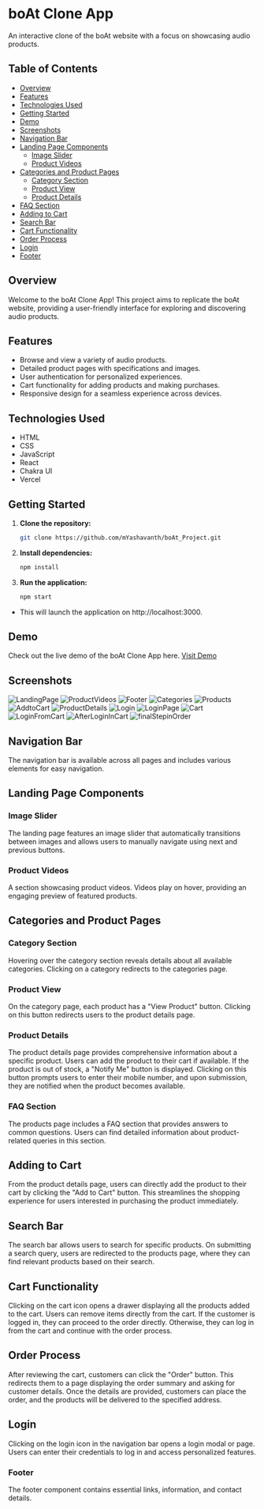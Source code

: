 # boAt Clone App

An interactive clone of the boAt website with a focus on showcasing audio products.

## Table of Contents

- [Overview](#overview)
- [Features](#features)
- [Technologies Used](#technologies-used)
- [Getting Started](#getting-started)
- [Demo](#demo)
- [Screenshots](#screenshots)
- [Navigation Bar](#navigation-bar)
- [Landing Page Components](#landing-page-components)
  - [Image Slider](#image-slider)
  - [Product Videos](#product-videos)
- [Categories and Product Pages](#categories-and-product-pages)
  - [Category Section](#category-section)
  - [Product View](#product-view)
  - [Product Details](#product-details)
- [FAQ Section](#faq-section)
- [Adding to Cart](#adding-to-cart)
- [Search Bar](#search-bar)
- [Cart Functionality](#cart-functionality)
- [Order Process](#order-process)
- [Login](#login)
- [Footer](#footer)

## Overview

Welcome to the boAt Clone App! This project aims to replicate the boAt website, providing a user-friendly interface for exploring and discovering audio products.

## Features

- Browse and view a variety of audio products.
- Detailed product pages with specifications and images.
- User authentication for personalized experiences.
- Cart functionality for adding products and making purchases.
- Responsive design for a seamless experience across devices.

## Technologies Used

- HTML
- CSS
- JavaScript
- React
- Chakra UI
- Vercel

## Getting Started

1. **Clone the repository:**

   ```bash
   git clone https://github.com/mYashavanth/boAt_Project.git

   ```

2. **Install dependencies:**

   ```bash
   npm install
   ```

3. **Run the application:**

   ```bash
   npm start
   ```

- This will launch the application on http://localhost:3000.

## Demo

Check out the live demo of the boAt Clone App here.
[Visit Demo](https://bo-at-project.vercel.app/products)

## Screenshots

<img src="./final%20images/LandingPage.png" alt="LandingPage"/>
<img src="./final%20images/ProductVideos.png" alt="ProductVideos"/>
<img src="./final%20images/Footer.png" alt="Footer"/>
<img src="./final%20images/Categories.png" alt="Categories"/>
<img src="./final%20images/Products.png" alt="Products"/>
<img src="./final%20images/AddtoCart.png" alt="AddtoCart"/>
<img src="./final%20images/ProductDetails.png" alt="ProductDetails"/>
<img src="./final%20images/Login.png" alt="Login"/>
<img src="./final%20images/LoginPage.png" alt="LoginPage"/>
<img src="./final%20images/Cart.png" alt="Cart"/>
<img src="./final%20images/LoginFromCart.png" alt="LoginFromCart"/>
<img src="./final%20images/AfterLoginInCart.png" alt="AfterLoginInCart"/>
<img src="./final%20images/finalStepinOrder.png" alt="finalStepinOrder"/>

<!-- ![LandingPage](./final%20images/LandingPage.png)
![ProductVideos](./final%20images/ProductVideos.png)
![Footer](./final%20images/Footer.png)
![Categories](./final%20images/Categories.png)
![Products](./final%20images/Products.png)
![AddtoCart](./final%20images/AddtoCart.png)
![ProductDetails](./final%20images/ProductDetails.png)
![Login](./final%20images/Login.png)
![LoginPage](./final%20images/LoginPage.png)
![Cart](./final%20images/Cart.png)
![LoginFromCart](./final%20images/LoginFromCart.png)
![AfterLoginInCart](./final%20images/AfterLoginInCart.png)
![finalStepinOrder](./final%20images/finalStepinOrder.png) -->

## Navigation Bar

The navigation bar is available across all pages and includes various elements for easy navigation.

## Landing Page Components

### Image Slider

The landing page features an image slider that automatically transitions between images and allows users to manually navigate using next and previous buttons.

### Product Videos

A section showcasing product videos. Videos play on hover, providing an engaging preview of featured products.

## Categories and Product Pages

### Category Section

Hovering over the category section reveals details about all available categories. Clicking on a category redirects to the categories page.

### Product View

On the category page, each product has a "View Product" button. Clicking on this button redirects users to the product details page.

### Product Details

The product details page provides comprehensive information about a specific product. Users can add the product to their cart if available. If the product is out of stock, a "Notify Me" button is displayed. Clicking on this button prompts users to enter their mobile number, and upon submission, they are notified when the product becomes available.

### FAQ Section

The products page includes a FAQ section that provides answers to common questions. Users can find detailed information about product-related queries in this section.

## Adding to Cart

From the product details page, users can directly add the product to their cart by clicking the "Add to Cart" button. This streamlines the shopping experience for users interested in purchasing the product immediately.

## Search Bar

The search bar allows users to search for specific products. On submitting a search query, users are redirected to the products page, where they can find relevant products based on their search.

## Cart Functionality

Clicking on the cart icon opens a drawer displaying all the products added to the cart. Users can remove items directly from the cart. If the customer is logged in, they can proceed to the order directly. Otherwise, they can log in from the cart and continue with the order process.

## Order Process

After reviewing the cart, customers can click the "Order" button. This redirects them to a page displaying the order summary and asking for customer details. Once the details are provided, customers can place the order, and the products will be delivered to the specified address.

## Login

Clicking on the login icon in the navigation bar opens a login modal or page. Users can enter their credentials to log in and access personalized features.

### Footer

The footer component contains essential links, information, and contact details.
